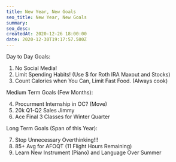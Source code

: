 ```yaml
---
title: New Year, New Goals
seo_title: New Year, New Goals
summary: 
seo_desc: 
createdAt: 2020-12-26 18:00:00
date: 2020-12-30T19:17:57.500Z
---
```


Day to Day Goals:

1. No Social Media!
2. Limit Spending Habits! (Use $ for Roth IRA Maxout and Stocks)
3. Count Calories when You Can, Limit Fast Food. (Always cook)

Medium Term Goals (Few Months):

4. Procurment Internship in OC? (Move)
5. 20k Q1-Q2 Sales Jimmy
6. Ace Final 3 Classes for Winter Quarter

Long Term Goals (Span of this Year):

7. Stop Unnecessary Overthinking!!!
8. 85+ Avg for AFOQT (11 Flight Hours Remaining)
9. Learn New Instrument (Piano) and Language Over Summer

